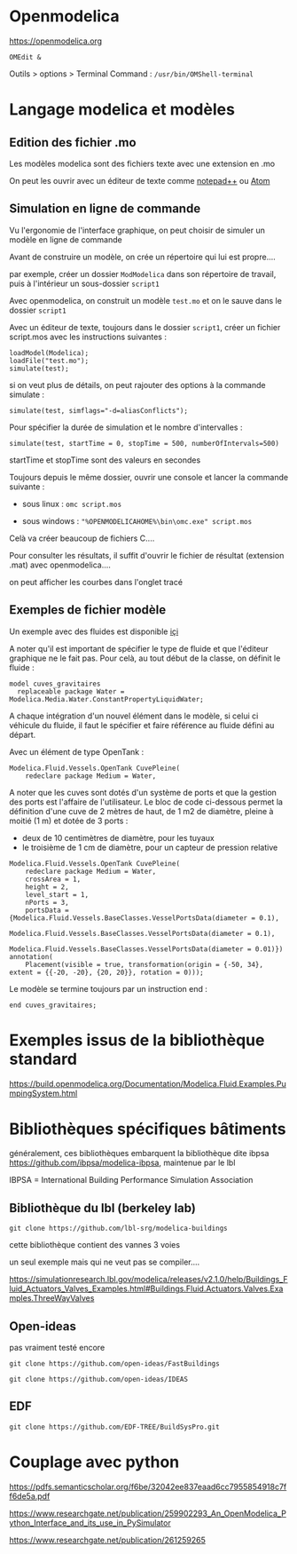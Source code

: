 # Openmodelica

https://openmodelica.org

`OMEdit &`

Outils > options > Terminal Command : `/usr/bin/OMShell-terminal`

# Langage modelica et modèles

## Edition des fichier .mo

Les modèles modelica sont des fichiers texte avec une extension en .mo

On peut les ouvrir avec un éditeur de texte comme [notepad++](https://notepad-plus-plus.org) ou [Atom](https://atom.io/)

## Simulation en ligne de commande

Vu l'ergonomie de l'interface graphique, on peut choisir de simuler un modèle en ligne de commande

Avant de construire un modèle, on crée un répertoire qui lui est propre....

par exemple, créer un dossier `ModModelica` dans son répertoire de travail, puis à l'intérieur un sous-dossier `script1`

Avec openmodelica, on construit un modèle `test.mo` et on le sauve dans le dossier `script1`

Avec un éditeur de texte, toujours dans le dossier `script1`, créer un fichier script.mos avec les instructions suivantes :

```
loadModel(Modelica); 
loadFile("test.mo");
simulate(test);
```
si on veut plus de détails, on peut rajouter des options à la commande simulate :
```
simulate(test, simflags="-d=aliasConflicts");
```

Pour spécifier la durée de simulation et le nombre d'intervalles :
```
simulate(test, startTime = 0, stopTime = 500, numberOfIntervals=500)
```
startTime et stopTime sont des valeurs en secondes

Toujours depuis le même dossier, ouvrir une console et lancer la commande suivante :

- sous linux : `omc script.mos`

- sous windows : `"%OPENMODELICAHOME%\bin\omc.exe" script.mos`

Celà va créer beaucoup de fichiers C....

Pour consulter les résultats, il suffit d'ouvrir le fichier de résultat (extension .mat) avec openmodelica....

on peut afficher les courbes dans l'onglet tracé

##  Exemples de fichier modèle

Un exemple avec des fluides est disponible [içi](script1/cuves_gravitaires.mo)

A noter qu'il est important de spécifier le type de fluide et que l'éditeur graphique ne le fait pas. Pour celà, au tout début de la classe, on définit le fluide :
```
model cuves_gravitaires
  replaceable package Water = Modelica.Media.Water.ConstantPropertyLiquidWater;
```
A chaque intégration d'un nouvel élément dans le modèle, si celui ci véhicule du fluide, il faut le spécifier et faire référence au fluide défini au départ.

Avec un élément de type OpenTank :

```
Modelica.Fluid.Vessels.OpenTank CuvePleine(
    redeclare package Medium = Water,
```

A noter que les cuves sont dotés d'un système de ports et que la gestion des ports est l'affaire de l'utilisateur. Le bloc de code ci-dessous permet la définition d'une cuve de 2 mètres de haut, de 1 m2 de diamètre, pleine à moitié (1 m) et dotée de 3 ports :
- deux de 10 centimètres de diamètre, pour les tuyaux
- le troisième de 1 cm de diamètre, pour un capteur de pression relative

```
Modelica.Fluid.Vessels.OpenTank CuvePleine(
    redeclare package Medium = Water,
    crossArea = 1,
    height = 2,  
    level_start = 1,
    nPorts = 3,
    portsData = {Modelica.Fluid.Vessels.BaseClasses.VesselPortsData(diameter = 0.1),
                   Modelica.Fluid.Vessels.BaseClasses.VesselPortsData(diameter = 0.1),
                   Modelica.Fluid.Vessels.BaseClasses.VesselPortsData(diameter = 0.01)}) annotation(
    Placement(visible = true, transformation(origin = {-50, 34}, extent = {{-20, -20}, {20, 20}}, rotation = 0)));
```
Le modèle se termine toujours par un instruction end :
```
end cuves_gravitaires;
```

# Exemples issus de la bibliothèque standard

https://build.openmodelica.org/Documentation/Modelica.Fluid.Examples.PumpingSystem.html

# Bibliothèques spécifiques bâtiments

généralement, ces bibliothèques embarquent la bibliothèque dite ibpsa https://github.com/ibpsa/modelica-ibpsa, maintenue par le lbl

IBPSA = International Building Performance Simulation Association

## Bibliothèque du lbl (berkeley lab)
```
git clone https://github.com/lbl-srg/modelica-buildings
```
cette bibliothèque contient des vannes 3 voies

un seul exemple mais qui ne veut pas se compiler.... 

https://simulationresearch.lbl.gov/modelica/releases/v2.1.0/help/Buildings_Fluid_Actuators_Valves_Examples.html#Buildings.Fluid.Actuators.Valves.Examples.ThreeWayValves

## Open-ideas

pas vraiment testé encore
```
git clone https://github.com/open-ideas/FastBuildings

git clone https://github.com/open-ideas/IDEAS
```
## EDF
```
git clone https://github.com/EDF-TREE/BuildSysPro.git
```
# Couplage avec python

https://pdfs.semanticscholar.org/f6be/32042ee837eaad6cc7955854918c7ff6de5a.pdf

https://www.researchgate.net/publication/259902293_An_OpenModelica_Python_Interface_and_its_use_in_PySimulator

https://www.researchgate.net/publication/261259265
